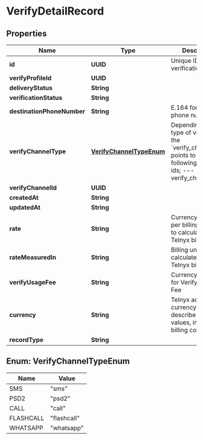 

# VerifyDetailRecord


## Properties

Name | Type | Description | Notes
------------ | ------------- | ------------- | -------------
**id** | **UUID** | Unique ID of the verification |  [optional]
**verifyProfileId** | **UUID** |  |  [optional]
**deliveryStatus** | **String** |  |  [optional]
**verificationStatus** | **String** |  |  [optional]
**destinationPhoneNumber** | **String** | E.164 formatted phone number |  [optional]
**verifyChannelType** | [**VerifyChannelTypeEnum**](#VerifyChannelTypeEnum) | Depending on the type of verification, the &#x60;verify_channel_id&#x60; points to one of the following channel ids; --- verify_channel_type | verify_channel_id ------------------- | ----------------- sms, psd2           | messaging_id call, flashcall     | call_control_id whatsapp            | messaging_whatsapp_id ---  |  [optional]
**verifyChannelId** | **UUID** |  |  [optional]
**createdAt** | **String** |  |  [optional]
**updatedAt** | **String** |  |  [optional]
**rate** | **String** | Currency amount per billing unit used to calculate the Telnyx billing costs |  [optional]
**rateMeasuredIn** | **String** | Billing unit used to calculate the Telnyx billing costs |  [optional]
**verifyUsageFee** | **String** | Currency amount for Verify Usage Fee |  [optional]
**currency** | **String** | Telnyx account currency used to describe monetary values, including billing costs |  [optional]
**recordType** | **String** |  | 



## Enum: VerifyChannelTypeEnum

Name | Value
---- | -----
SMS | &quot;sms&quot;
PSD2 | &quot;psd2&quot;
CALL | &quot;call&quot;
FLASHCALL | &quot;flashcall&quot;
WHATSAPP | &quot;whatsapp&quot;



